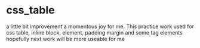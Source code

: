 # css_table
a little bit improvement a momentous joy for me. This practice work used for css table, inline block, element, padding margin and some tag elements hopefully next work will be more useable for me
